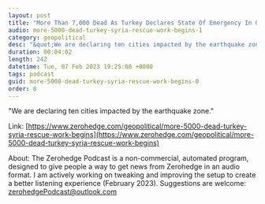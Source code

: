 ```yaml
---
layout: post
title: "More Than 7,000 Dead As Turkey Declares State Of Emergency In Quake Zone"
audio: more-5000-dead-turkey-syria-rescue-work-begins-1
category: geopolitical
desc: "&quot;We are declaring ten cities impacted by the earthquake zone.&quot; "
duration: 00:04:02
length: 242
datetime: Tue, 07 Feb 2023 19:25:00 +0000
tags: podcast
guid: more-5000-dead-turkey-syria-rescue-work-begins-0
order: 0
---
```

&quot;We are declaring ten cities impacted by the earthquake zone.&quot; 

Link: [https://www.zerohedge.com/geopolitical/more-5000-dead-turkey-syria-rescue-work-begins](https://www.zerohedge.com/geopolitical/more-5000-dead-turkey-syria-rescue-work-begins)

About: The Zerohedge Podcast is a non-commercial, automated program, designed to give people a way to get news from Zerohedge in an audio format.  I am actively working on tweaking and improving the setup to create a better listening experience (February 2023).  Suggestions are welcome: [zerohedgePodcast@outlook.com](mailto:zerohedgePodcast@outlook.com)